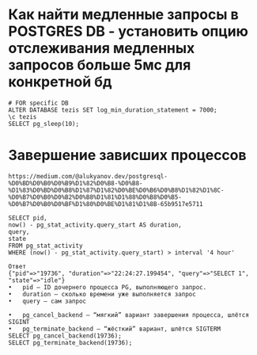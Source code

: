 # Как найти медленные запросы в POSTGRES DB - установить опцию отслеживания медленных запросов больше 5мс для конкретной бд
```
# FOR specific DB
ALTER DATABASE tezis SET log_min_duration_statement = 7000;
\c tezis
SELECT pg_sleep(10);
```
# Завершение зависших процессов
```
https://medium.com/@alukyanov.dev/postgresql-%D0%BD%D0%B0%D0%B9%D1%82%D0%B8-%D0%B8-%D1%83%D0%BD%D0%B8%D1%87%D1%82%D0%BE%D0%B6%D0%B8%D1%82%D1%8C-%D0%B7%D0%B0%D0%B2%D0%B8%D1%81%D1%88%D0%B8%D0%B5-%D0%B7%D0%B0%D0%BF%D1%80%D0%BE%D1%81%D1%8B-65b9517e5711

SELECT pid, 
now() - pg_stat_activity.query_start AS duration, 
query, 
state
FROM pg_stat_activity
WHERE (now() - pg_stat_activity.query_start) > interval '4 hour'

Ответ
{"pid"=>"19736", "duration"=>"22:24:27.199454", "query"=>"SELECT 1", "state"=>"idle"}
•	pid — ID дочернего процесса PG, выполняющего запрос.
•	duration — сколько времени уже выполняется запрос
•	query — сам запрос

•	pg_cancel_backend — “мягкий” вариант завершения процесса, шлётся SIGINT
•	pg_terminate_backend — “жёсткий” вариант, шлётся SIGTERM
SELECT pg_cancel_backend(19736);
SELECT pg_terminate_backend(19736);
```
